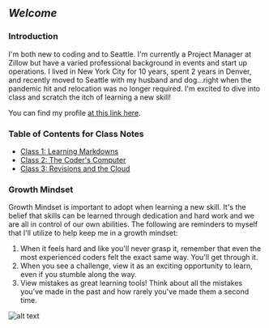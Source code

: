 ## _Welcome_ 

### Introduction 

I'm both new to coding and to Seattle. I'm currently a Project Manager at Zillow but have a varied professional background in events and start up operations. I lived in New York City for 10 years, spent 2 years in Denver, and recently moved to Seattle with my husband and dog...right when the pandemic hit and relocation was no longer required. I'm excited to dive into class and scratch the itch of learning a new skill! 

You can find my profile [at this link here](https://github.com/hmay1415).

### Table of Contents for Class Notes
- [Class 1: Learning Markdowns](markdowns.md)
- [Class 2: The Coder's Computer](coderscomputer.md)
- [Class 3: Revisions and the Cloud](gitintro.md)

### Growth Mindset 

Growth Mindset is important to adopt when learning a new skill. It's the belief that skills can be learned through dedication and hard work and we are all in control of our own abilities. The following are reminders to myself that I'll utilize to help keep me in a growth mindset:

1. When it feels hard and like you'll never grasp it, remember that even the most experienced coders felt the exact same way. You'll get through it.
2. When you see a challenge, view it as an exciting opportunity to learn, even if you stumble along the way.
3. View mistakes as great learning tools! Think about all the mistakes you've made in the past and how rarely you've made them a second time. 

![alt text](https://edsurge.imgix.net/uploads/post/image/12467/mind_as_muscle-1565189295.jpg)


